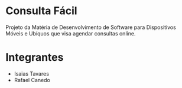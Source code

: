 # Consulta Fácil

Projeto da Matéria de Desenvolvimento de Software para Dispositivos Móveis e Ubíquos que visa agendar consultas online.

# Integrantes

* Isaias Tavares
* Rafael Canedo
